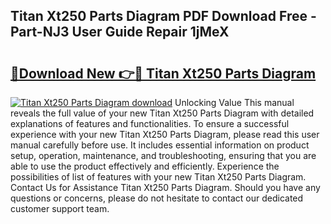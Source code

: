 ## Titan Xt250 Parts Diagram PDF Download Free - Part-NJ3 User Guide Repair 1jMeX

# <h2><a href="http://dfnx77.blite.top/?on=Titan+Xt250+Parts+Diagram">🔗Download New 👉🔴 Titan Xt250 Parts Diagram</a></h2>

[![Titan Xt250 Parts Diagram download](https://i.imgur.com/lujVjoI.png)](http://dfnx77.blite.top/?on=Titan+Xt250+Parts+Diagram)
Unlocking Value This manual reveals the full value of your new Titan Xt250 Parts Diagram with detailed explanations of features and functionalities. To ensure a successful experience with your new Titan Xt250 Parts Diagram, please read this user manual carefully before use. It includes essential information on product setup, operation, maintenance, and troubleshooting, ensuring that you are able to use the product effectively and efficiently. Experience the possibilities of list of features with your new Titan Xt250 Parts Diagram. Contact Us for Assistance Titan Xt250 Parts Diagram. Should you have any questions or concerns, please do not hesitate to contact our dedicated customer support team.
